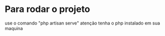 <h1>Para rodar o projeto</h1>
use o comando "php artisan serve"
atenção tenha o php instalado em sua maquina
